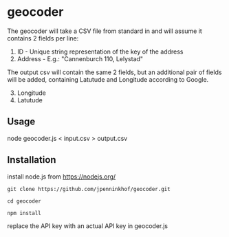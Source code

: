 # geocoder

The geocoder will take a CSV file from standard in and will assume it contains 2 fields per line:

1. ID - Unique string representation of the key of the address
2. Address - E.g.: "Cannenburch 110, Lelystad"

The output csv will contain the same 2 fields, but an additional pair of fields will be added, containing Latutude and Longitude according to Google.

3. Longitude
4. Latutude

## Usage

node geocoder.js < input.csv > output.csv

## Installation

install node.js from https://nodejs.org/

`git clone https://github.com/jpenninkhof/geocoder.git`

`cd geocoder`

`npm install`

replace the API key with an actual API key in geocoder.js
